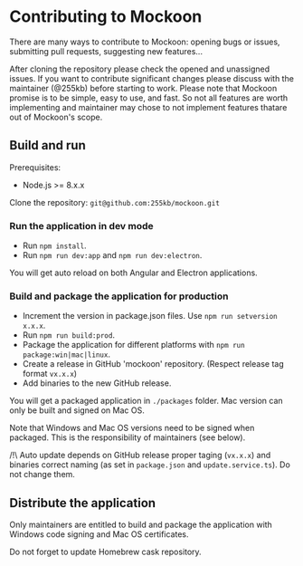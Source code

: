 # Contributing to Mockoon

There are many ways to contribute to Mockoon: opening bugs or issues, submitting pull requests, suggesting new features...

After cloning the repository please check the opened and unassigned issues. 
If you want to contribute significant changes please discuss with the maintainer (@255kb) before starting to work.
Please note that Mockoon promise is to be simple, easy to use, and fast. So not all features are worth implementing and maintainer may chose to not implement features thatare out of Mockoon's scope.

## Build and run

Prerequisites: 
- Node.js >= 8.x.x

Clone the repository: `git@github.com:255kb/mockoon.git`

### Run the application in dev mode

- Run `npm install`.
- Run `npm run dev:app` and `npm run dev:electron`.

You will get auto reload on both Angular and Electron applications.

### Build and package the application for production 

- Increment the version in package.json files. Use `npm run setversion x.x.x`.
- Run `npm run build:prod`.
- Package the application for different platforms with `npm run package:win|mac|linux`.
- Create a release in GitHub 'mockoon' repository. (Respect release tag format `vx.x.x`)
- Add binaries to the new GitHub release.

You will get a packaged application in `./packages` folder.
Mac version can only be built and signed on Mac OS.

Note that Windows and Mac OS versions need to be signed when packaged. This is the responsibility of maintainers (see below).

/!\ Auto update depends on GitHub release proper taging (`vx.x.x`) and binaries correct naming (as set in `package.json` and `update.service.ts`). Do not change them.

## Distribute the application

Only maintainers are entitled to build and package the application with Windows code signing and Mac OS certificates.

Do not forget to update Homebrew cask repository.
